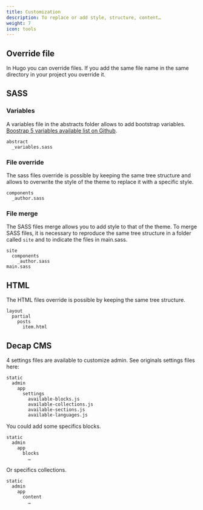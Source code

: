 ```yaml
---
title: Customization
description: To replace or add style, structure, content…
weight: 7
icon: tools
---
```


## Override file

In Hugo you can override files. If you add the same file name in the same directory in your project you override it.

## SASS

### Variables

A variables file in the abstracts folder allows to add bootstrap variables. [Boostrap 5 variables available list on Github](https://github.com/twbs/bootstrap/blob/v5.3.1/scss/_variables.scss).

```shell
abstract
  _variables.sass
```

### File override

The sass files override is possible by keeping the same tree structure and allows to overwrite the style of the theme to replace it with a specific style.

```shell
components
  _author.sass
```

### File merge

The SASS files merge allows you to add style to that of the theme. To merge SASS files, it is necessary to reproduce the same tree structure in a folder called `site` and to indicate the files in main.sass.

```shell
site
  components
    _author.sass
main.sass
```

## HTML

The HTML files override is possible by keeping the same tree structure.

```shell
layout
  partial
    posts
      item.html
```

## Decap CMS

4 settings files are available to customize admin. See originals settings files here:

```shell
static
  admin
    app
      settings
        available-blocks.js
        available-collections.js
        available-sections.js
        available-languages.js
```

You could add some specifics blocks.

```shell
static
  admin
    app
      blocks
        …
```

Or specifics collections.

```shell
static
  admin
    app
      content
        …
```
